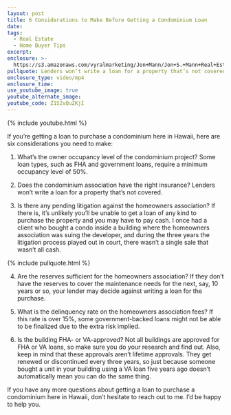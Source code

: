 ```yaml
---
layout: post
title: 6 Considerations to Make Before Getting a Condominium Loan
date:
tags:
  - Real Estate
  - Home Buyer Tips
excerpt:
enclosure: >-
  https://s3.amazonaws.com/vyralmarketing/Jon+Mann/Jon+S.+Mann+Real+Estate-+6+Considerations+to+Make+Before+Getting+a+Condominium+Loan.mp4
pullquote: Lenders won’t write a loan for a property that’s not covered.
enclosure_type: video/mp4
enclosure_time:
use_youtube_image: true
youtube_alternate_image:
youtube_code: Z1S2vQuZKjI
---
```


{% include youtube.html %}

If you’re getting a loan to purchase a condominium here in Hawaii, here are six considerations you need to make:

1. What’s the owner occupancy level of the condominium project? Some loan types, such as FHA and government loans, require a minimum occupancy level of 50%.

2. Does the condominium association have the right insurance? Lenders won’t write a loan for a property that’s not covered.

3. Is there any pending litigation against the homeowners association? If there is, it’s unlikely you’ll be unable to get a loan of any kind to purchase the property and you may have to pay cash. I once had a client who bought a condo inside a building where the homeowners association was suing the developer, and during the three years the litigation process played out in court, there wasn’t a single sale that wasn’t all cash.

{% include pullquote.html %}

4. Are the reserves sufficient for the homeowners association? If they don’t have the reserves to cover the maintenance needs for the next, say, 10 years or so, your lender may decide against writing a loan for the purchase.

5. What is the delinquency rate on the homeowners association fees? If this rate is over 15%, some government-backed loans might not be able to be finalized due to the extra risk implied.

6. Is the building FHA- or VA-approved? Not all buildings are approved for FHA or VA loans, so make sure you do your research and find out. Also, keep in mind that these approvals aren’t lifetime approvals. They get renewed or discontinued every three years, so just because someone bought a unit in your building using a VA loan five years ago doesn’t automatically mean you can do the same thing.

If you have any more questions about getting a loan to purchase a condominium here in Hawaii, don’t hesitate to reach out to me. I’d be happy to help you.